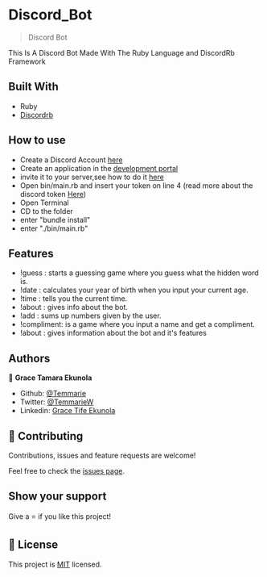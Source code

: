 # Discord_Bot

> Discord Bot

This Is A Discord Bot Made With The Ruby Language and DiscordRb Framework

## Built With

- Ruby
- [Discordrb](https://github.com/discordrb/discordrb)


## How to use
- Create a Discord Account [here](https://discord.com/register)
- Create an application in the [development portal](https://discordapp.com/developers/applications/)
- invite it to your server,see how to do it [here](https://beebom.com/how-add-bots-discord-server/)
- Open bin/main.rb and insert your token on line 4 (read more about the discord token [Here](https://www.writebots.com/discord-bot-token/))
- Open Terminal
- CD to the folder
- enter "bundle install"
- enter "./bin/main.rb"



## Features
- !guess : starts a guessing game where you guess what the hidden word is.
- !date : calculates your year of birth when you input your current age.
- !time : tells you the current time.
- !about : gives info about the bot.
- !add : sums up numbers given by the user.
- !compliment: is a game where you input a name and get a compliment.
- !about : gives information about the bot and it's features



## Authors

👤 **Grace Tamara Ekunola**

- Github: [@Temmarie](https://github.com/Temmarie)
- Twitter: [@TemmarieW](https://twitter.com/TemmarieW)
- Linkedin: [Grace Tife Ekunola](https://www.linkedin.com/in/ekunola-grace-b02b1b194/)

## 🤝 Contributing

Contributions, issues and feature requests are welcome!

Feel free to check the [issues page](issues/).

## Show your support

Give a ⭐️ if you like this project!
## 📝 License

This project is [MIT](LICENSE) licensed.
